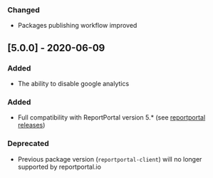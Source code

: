 ### Changed
- Packages publishing workflow improved

## [5.0.0] - 2020-06-09
### Added
- The ability to disable google analytics

### Added
- Full compatibility with ReportPortal version 5.* (see [reportportal releases](https://github.com/reportportal/reportportal/releases))

### Deprecated
- Previous package version (`reportportal-client`) will no longer supported by reportportal.io
